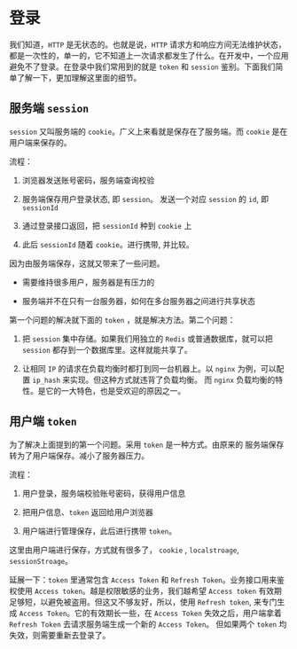 # 登录

我们知道，`HTTP` 是无状态的。也就是说，`HTTP` 请求方和响应方间无法维护状态，都是一次性的，单一的，它不知道上一次请求都发生了什么。在开发中，一个应用避免不了登录。在登录中我们常用到的就是 `token` 和 `session` 鉴别。下面我们简单了解一下，更加理解这里面的细节。

## 服务端 `session`

`session` 又叫服务端的 `cookie`。广义上来看就是保存在了服务端。而 `cookie` 是在用户端来保存的。

流程：

1. 浏览器发送账号密码，服务端查询校验

2. 服务端保存用户登录状态, 即 `session`。 发送一个对应 `session` 的 `id`, 即 `sessionId`

3.  通过登录接口返回，把 `sessionId` 种到 `cookie` 上

4.  此后 `sessionId` 随着 `cookie`。进行携带, 并比较。

因为由服务端保存，这就又带来了一些问题。 

* 需要维持很多用户，服务器是有压力的

* 服务端并不在只有一台服务器，如何在多台服务器之间进行共享状态

第一个问题的解决就下面的 `token` ，就是解决方法。第二个问题：

1. 把 `session` 集中存储。如果我们用独立的 `Redis` 或普通数据库，就可以把 `session` 都存到一个数据库里。这样就能共享了。

2. 让相同 `IP` 的请求在负载均衡时都打到同一台机器上。以 `nginx` 为例，可以配置 `ip_hash` 来实现。但这种方式就违背了负载均衡。 而 `nginx` 负载均衡的特性。是它的一大特色，也是受欢迎的原因之一。

## 用户端 `token`

为了解决上面提到的第一个问题。采用 `token` 是一种方式。由原来的 服务端保存转为了用户端保存。减小了服务器压力。

流程：

1. 用户登录，服务端校验账号密码，获得用户信息

2. 把用户信息、`token` 返回给用户浏览器

3. 用户端进行管理保存，此后进行携带 `token`。

这里由用户端进行保存，方式就有很多了， `cookie` , `localstroage`, `sessionStroage`。

延展一下：`token` 里通常包含 `Access Token` 和 `Refresh Token`。业务接口用来鉴权使用 `Access token`。越是权限敏感的业务，我们越希望 `Access token` 有效期足够短，以避免被盗用。但这又不够友好，所以，使用 `Refresh token`, 来专门生成 `Access Token`。它的有效期长一些，在 `Access Token` 失效之后，用户端拿着 `Refresh Token` 去请求服务端生成一个新的 `Access Token`。 但如果两个 `token` 均失效，则需要重新去登录了。
